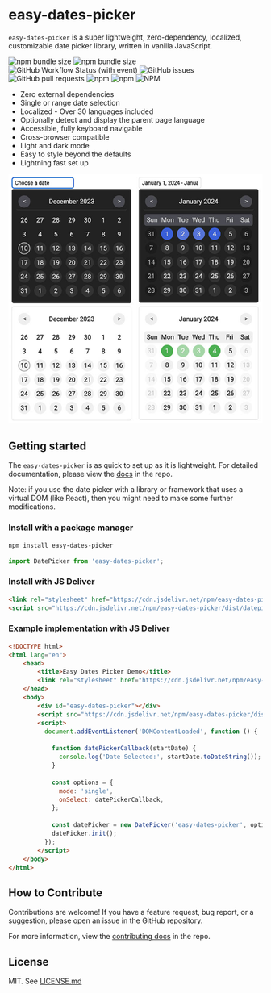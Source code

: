 # easy-dates-picker
`easy-dates-picker` is a super lightweight, zero-dependency, localized, customizable date picker library, written in vanilla JavaScript. 

![npm bundle size](https://img.shields.io/bundlephobia/minzip/easy-dates-picker)
![npm bundle size](https://img.shields.io/bundlephobia/min/easy-dates-picker)
![GitHub Workflow Status (with event)](https://img.shields.io/github/actions/workflow/status/sandypockets/easy-dates-picker/ci.yml)
![GitHub issues](https://img.shields.io/github/issues/sandypockets/easy-dates-picker)
![GitHub pull requests](https://img.shields.io/github/issues-pr/sandypockets/easy-dates-picker)
![npm](https://img.shields.io/npm/dt/easy-dates-picker)
![npm](https://img.shields.io/npm/dw/easy-dates-picker)
![NPM](https://img.shields.io/npm/l/easy-dates-picker)

- Zero external dependencies
- Single or range date selection
- Localized - Over 30 languages included
- Optionally detect and display the parent page language
- Accessible, fully keyboard navigable
- Cross-browser compatible
- Light and dark mode
- Easy to style beyond the defaults
- Lightning fast set up

![examples](https://github.com/sandypockets/easy-dates-picker/blob/main/docs/examples.jpg?raw=true)

## Getting started
The `easy-dates-picker` is as quick to set up as it is lightweight. For detailed documentation, please view the [docs](https://github.com/sandypockets/easy-dates-picker/blob/main/DOCUMENTATION.md) in the repo.

Note: if you use the date picker with a library or framework that uses a virtual DOM (like React), then you might need to make some further modifications.

### Install with a package manager
```bash
npm install easy-dates-picker
```

```js
import DatePicker from 'easy-dates-picker';
```

### Install with JS Deliver
```html
<link rel="stylesheet" href="https://cdn.jsdelivr.net/npm/easy-dates-picker/dist/datepicker.css">
<script src="https://cdn.jsdelivr.net/npm/easy-dates-picker/dist/datepicker.bundle.js"></script>
```

### Example implementation with JS Deliver

```html
<!DOCTYPE html>
<html lang="en">
    <head>
        <title>Easy Dates Picker Demo</title>
        <link rel="stylesheet" href="https://cdn.jsdelivr.net/npm/easy-dates-picker/dist/datepicker.css">
    </head>
    <body>
        <div id="easy-dates-picker"></div>
        <script src="https://cdn.jsdelivr.net/npm/easy-dates-picker/dist/datepicker.bundle.js"></script>
        <script>
          document.addEventListener('DOMContentLoaded', function () {
            
            function datePickerCallback(startDate) {
              console.log('Date Selected:', startDate.toDateString());
            }

            const options = {
              mode: 'single',
              onSelect: datePickerCallback,
            };
        
            const datePicker = new DatePicker('easy-dates-picker', options);
            datePicker.init();
          });
        </script>
    </body>
</html>
```

## How to Contribute
Contributions are welcome! If you have a feature request, bug report, or a suggestion, please open an issue in the GitHub repository.

For more information, view the [contributing docs](https://github.com/sandypockets/easy-dates-picker/blob/main/CONTRIBUTING.md) in the repo.

## License
MIT. See [LICENSE.md](https://github.com/sandypockets/easy-dates-picker/blob/main/LICENSE.md)